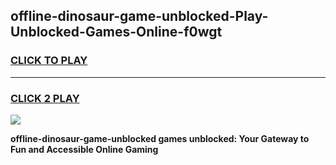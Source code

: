 
## offline-dinosaur-game-unblocked-Play-Unblocked-Games-Online-f0wgt
<h3>
<a href="https://premium76.site?title=offline-dinosaur-game-unblocked&ref=24A">CLICK TO PLAY</a></h3>
<hr>

<h3>
<a href="https://premium76.site?title=offline-dinosaur-game-unblocked&ref=24A">CLICK 2 PLAY</a>
  
</h3>

<a href="https://premium76.site?title=offline-dinosaur-game-unblocked&ref=24A"><img src="https://clearcache.store/games.png"></a>


**offline-dinosaur-game-unblocked games unblocked: Your Gateway to Fun and Accessible Online Gaming**

